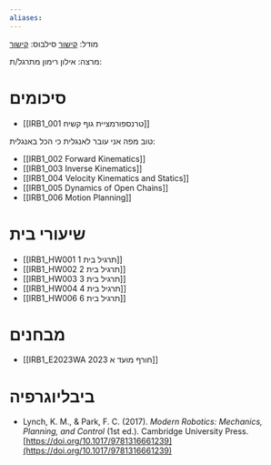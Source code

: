 ```yaml
---
aliases:
---
```



מודל: [קישור](https://moodle24.technion.ac.il/course/view.php?id=3638)
סילבוס: [קישור](https://moodle24.technion.ac.il/mod/resource/view.php?id=241819)

מרצה: אילון רימון
מתרגל/ת: 

# סיכומים
- [[IRB1_001 טרנספורמציית גוף קשיח]]

טוב מפה אני עובר לאנגלית כי הכל באנגלית:

- [[IRB1_002 Forward Kinematics]]
- [[IRB1_003 Inverse Kinematics]]
- [[IRB1_004 Velocity Kinematics and Statics]]
- [[IRB1_005 Dynamics of Open Chains]]
- [[IRB1_006 Motion Planning]]

# שיעורי בית
- [[IRB1_HW001 תרגיל בית 1]]
- [[IRB1_HW002 תרגיל בית 2]]
- [[IRB1_HW003 תרגיל בית 3]]
- [[IRB1_HW004 תרגיל בית 4]]
- [[IRB1_HW006 תרגיל בית 6]]

# מבחנים

- [[IRB1_E2023WA 2023 חורף מועד א]]

# ביבליוגרפיה
- Lynch, K. M., & Park, F. C. (2017). _Modern Robotics: Mechanics, Planning, and Control_ (1st ed.). Cambridge University Press. [https://doi.org/10.1017/9781316661239](https://doi.org/10.1017/9781316661239)